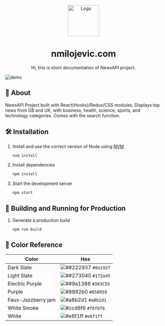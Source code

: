 <div align="center">
  <img alt="Logo" src="https://i.ibb.co/4Mf47Tv/nemanja-Logo.png" width="100" />
</div>
<h1 align="center">
 nmilojevic.com 
</h1>
<p align="center">
    Hi, this is short documentation of NewsAPI project. 
</p>

![demo](https://i.imgur.com/aJmwVUz.png)

## 🚨 About

NewsAPI Project built with React(Hooks)/Redux/CSS modules. Displays top news from GB and UK, with business, health, science, sports, and technology categories. Comes with the search function.

## 🛠 Installation

1. Install and use the correct version of Node using [NVM](https://github.com/nvm-sh/nvm)

   ```sh
   nvm install
   ```

2. Install dependencies

   ```sh
   npm install
   ```

3. Start the development server

   ```sh
   npm start
   ```

## 🚀 Building and Running for Production

1. Generate a production build

   ```sh
   npm run build
   ```

## 🎨 Color Reference

| Color              | Hex                                                                 |
| ------------------ | ------------------------------------------------------------------- |
| Dark Slate         | ![##222937](https://via.placeholder.com/10/0a192f?text=+) `#0a192f` |
| Light Slate        | ![##273040](https://via.placeholder.com/10/0a192f?text=+) `#172a45` |
| Electric Purple    | ![##9a1386](https://via.placeholder.com/10/303C55?text=+) `#303C55` |
| Purple             | ![#8892b0](https://via.placeholder.com/10/8892b0?text=+) `#650959`  |
| Faux-Jazzberry jam | ![#a8b2d1](https://via.placeholder.com/10/a8b2d1?text=+) `#a8b2d1`  |
| White Smoke        | ![#ccd6f6](https://via.placeholder.com/10/ccd6f6?text=+) `#f6f6f6`  |
| White              | ![#e6f1ff](https://via.placeholder.com/10/e6f1ff?text=+) `#e6f1ff`  |
